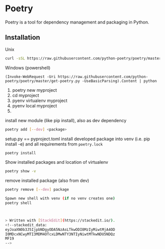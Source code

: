# Poetry
Poetry is a tool for dependency management and packaging in Python.

## Installation
Unix
```bash
curl -sSL https://raw.githubusercontent.com/python-poetry/poetry/master/get-poetry.py | python
```
Windows (powershell)
```
(Invoke-WebRequest -Uri https://raw.githubusercontent.com/python-poetry/poetry/master/get-poetry.py -UseBasicParsing).Content | python
```

1. poetry new myproject
2. cd myproject
3. pyenv virtualenv myproject
4. pyenv local myproject
5. 

install new module (like pip install), also as dev dependency
```bash
poetry add [--dev] <package>
```
setup.py == pyproject.toml
install developed package into venv (i.e. pip install -e) and all requirements from `poetry.lock`
 ```bash
 poetry install
 ```
 Show installed packages and location of virtualenv
 ```bash
 poetry show -v
 ```
 remove installed package (also from dev)
 ```bash
 poetry remove [--dev] package

Spawn new shell with venv (if no venv creates one)
 poetry shell



> Written with [StackEdit](https://stackedit.io/).
<!--stackedit_data:
eyJoaXN0b3J5IjpbNDgyODA5NzAsLTkwODI0MzIyMiwtMjA4OD
I0MDcxNCwyMTI3MDM4OTcxLDMwNTY3NTIyNiwtMTkwNDU5NDQz
MF19
-->